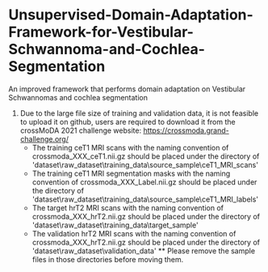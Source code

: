 # Unsupervised-Domain-Adaptation-Framework-for-Vestibular-Schwannoma-and-Cochlea-Segmentation
An improved framework that performs domain adaptation on Vestibular Schwannomas and cochlea segmentation


1. Due to the large file size of training and validation data, it is not feasible to upload it on github, users are required to download it from the crossMoDA 2021 challenge website: https://crossmoda.grand-challenge.org/
   - The training ceT1 MRI scans with the naming convention of crossmoda_XXX_ceT1.nii.gz should be placed under the directory of 'dataset\raw_dataset\training_data\source_sample\ceT1_MRI_scans'
   - The training ceT1 MRI segmentation masks with the naming convention of crossmoda_XXX_Label.nii.gz should be placed under the directory of 'dataset\raw_dataset\training_data\source_sample\ceT1_MRI_labels'
   - The target hrT2 MRI scans with the naming convention of crossmoda_XXX_hrT2.nii.gz should be placed under the directory of 'dataset\raw_dataset\training_data\target_sample'
   - The validation hrT2 MRI scans with the naming convention of crossmoda_XXX_hrT2.nii.gz should be placed under the directory of 'dataset\raw_dataset\validation_data'
   ** Please remove the sample files in those directories before moving them.
